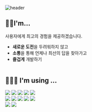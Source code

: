 <div align="start">
  
  ![header](https://capsule-render.vercel.app/api?type=slice&color=CCFF00&height=180&section=header&text=Challenge,%20Communicate,%20Enjoy&fontColor=000000&fontSize=48&animation=fadeIn)
  
  ## 🙋🏻I'm...
  사용자에게 최고의 경험을 제공하겠습니다.
  <br/>
  - **새로운 도전**을 두려워하지 않고
  - **소통**을 통해 언제나 최선의 답을 찾아가고
  - **즐겁게** 개발하기
  <br/><br/>
  ## 🧑🏻‍💻 I'm using ...
  <img src="https://img.shields.io/badge/flutter-02569B?style=for-the-badge&logo=flutter&logoColor=white">
  <img src="https://img.shields.io/badge/react-61DAFB?style=for-the-badge&logo=react&logoColor=white">
  <img src="https://img.shields.io/badge/nextjs-000000?style=for-the-badge&logo=nextjs&logoColor=white">
  <img src="https://img.shields.io/badge/typescript-3178C6?style=for-the-badge&logo=typescript&logoColor=white">
  <img src="https://img.shields.io/badge/tailwindcss-06B6D4?style=for-the-badge&logo=tailwindcss&logoColor=white">
  <br/>
  <img src="https://img.shields.io/badge/nodejs-339933?style=for-the-badge&logo=nodejs&logoColor=white">
  <img src="https://img.shields.io/badge/express-000000?style=for-the-badge&logo=express&logoColor=white">
  <img src="https://img.shields.io/badge/mariadb-003545?style=for-the-badge&logo=mariadb&logoColor=white">
  <img src="https://img.shields.io/badge/aws-232F3E?style=for-the-badge&logo=aws&logoColor=white">
  <img src="https://img.shields.io/badge/firebase-FFCA28?style=for-the-badge&logo=firebase&logoColor=white">
  <br/>
  <img src="https://img.shields.io/badge/github-181717?style=for-the-badge&logo=github&logoColor=white">
  <img src="https://img.shields.io/badge/figma-F24E1E?style=for-the-badge&logo=figma&logoColor=white">
</div>
